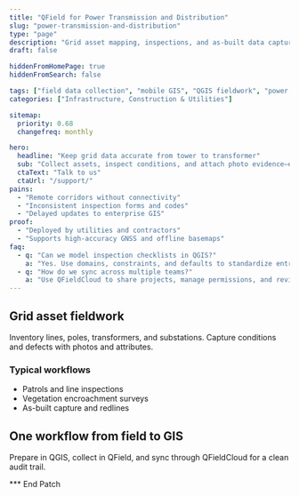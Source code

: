 ```yaml
---
title: "QField for Power Transmission and Distribution"
slug: "power-transmission-and-distribution"
type: "page"
description: "Grid asset mapping, inspections, and as-built data capture with mobile GIS and QGIS."
draft: false

hiddenFromHomePage: true
hiddenFromSearch: false

tags: ["field data collection", "mobile GIS", "QGIS fieldwork", "power grid", "distribution network", "line inspection"]
categories: ["Infrastructure, Construction & Utilities"]

sitemap:
  priority: 0.68
  changefreq: monthly

hero:
  headline: "Keep grid data accurate from tower to transformer"
  sub: "Collect assets, inspect conditions, and attach photo evidence—even offline."
  ctaText: "Talk to us"
  ctaUrl: "/support/"
pains:
  - "Remote corridors without connectivity"
  - "Inconsistent inspection forms and codes"
  - "Delayed updates to enterprise GIS"
proof:
  - "Deployed by utilities and contractors"
  - "Supports high-accuracy GNSS and offline basemaps"
faq:
  - q: "Can we model inspection checklists in QGIS?"
    a: "Yes. Use domains, constraints, and defaults to standardize entries across crews."
  - q: "How do we sync across multiple teams?"
    a: "Use QFieldCloud to share projects, manage permissions, and review changes."
---
```


## Grid asset fieldwork
Inventory lines, poles, transformers, and substations. Capture conditions and defects with photos and attributes.

### Typical workflows
- Patrols and line inspections
- Vegetation encroachment surveys
- As-built capture and redlines

## One workflow from field to GIS
Prepare in QGIS, collect in QField, and sync through QFieldCloud for a clean audit trail.

*** End Patch